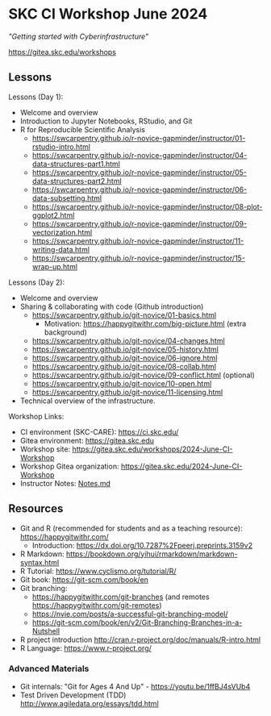 # SKC CI Workshop June 2024

*"Getting started with Cyberinfrastructure"*

https://gitea.skc.edu/workshops

## Lessons

Lessons (Day 1):

  * Welcome and overview
  * Introduction to Jupyter Notebooks, RStudio, and Git
  * R for Reproducible Scientific Analysis
    * https://swcarpentry.github.io/r-novice-gapminder/instructor/01-rstudio-intro.html
    * https://swcarpentry.github.io/r-novice-gapminder/instructor/04-data-structures-part1.html
    * https://swcarpentry.github.io/r-novice-gapminder/instructor/05-data-structures-part2.html
    * https://swcarpentry.github.io/r-novice-gapminder/instructor/06-data-subsetting.html
    * https://swcarpentry.github.io/r-novice-gapminder/instructor/08-plot-ggplot2.html
    * https://swcarpentry.github.io/r-novice-gapminder/instructor/09-vectorization.html
    * https://swcarpentry.github.io/r-novice-gapminder/instructor/11-writing-data.html
    * https://swcarpentry.github.io/r-novice-gapminder/instructor/15-wrap-up.html

Lessons (Day 2):

  * Welcome and overview
  * Sharing & collaborating with code (Github introduction)
    * https://swcarpentry.github.io/git-novice/01-basics.html
      * Motivation: https://happygitwithr.com/big-picture.html (extra background)
    * https://swcarpentry.github.io/git-novice/04-changes.html
    * https://swcarpentry.github.io/git-novice/05-history.html
    * https://swcarpentry.github.io/git-novice/06-ignore.html
    * https://swcarpentry.github.io/git-novice/08-collab.html
    * https://swcarpentry.github.io/git-novice/09-conflict.html (optional)
    * https://swcarpentry.github.io/git-novice/10-open.html
    * https://swcarpentry.github.io/git-novice/11-licensing.html
  * Technical overview of the infrastructure.

Workshop Links:

  * CI environment (SKC-CARE): https://ci.skc.edu/
  * Gitea environment: https://gitea.skc.edu
  * Workshop site: https://gitea.skc.edu/workshops/2024-June-CI-Workshop
  * Workshop Gitea organization: https://gitea.skc.edu/2024-June-CI-Workshop
  * Instructor Notes: [Notes.md](Notes.md)

## Resources

  * Git and R (recommended for students and as a teaching resource): https://happygitwithr.com/
    * Introduction: https://dx.doi.org/10.7287%2Fpeerj.preprints.3159v2
  * R Markdown: https://bookdown.org/yihui/rmarkdown/markdown-syntax.html
  * R Tutorial: https://www.cyclismo.org/tutorial/R/
  * Git book: https://git-scm.com/book/en
  * Git branching:
    * https://happygitwithr.com/git-branches (and remotes https://happygitwithr.com/git-remotes)
    * https://nvie.com/posts/a-successful-git-branching-model/
    * https://git-scm.com/book/en/v2/Git-Branching-Branches-in-a-Nutshell
  * R project introduction http://cran.r-project.org/doc/manuals/R-intro.html
  * R Language: https://www.r-project.org/

### Advanced Materials

  * Git internals: "Git for Ages 4 And Up" - https://youtu.be/1ffBJ4sVUb4
  * Test Driven Development (TDD) http://www.agiledata.org/essays/tdd.html
